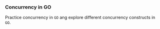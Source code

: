 ### Concurrency in GO

Practice concurrency in `GO` ang explore different concurrency constructs in `GO`.
